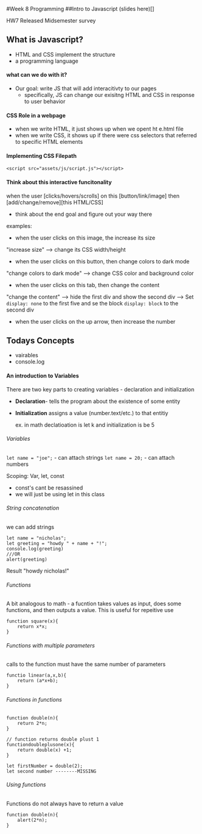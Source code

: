 #Week 8 Programming
##Intro to Javascript
(slides here)[]

HW7 Released
Midsemester survey 

## What is Javascript?
- HTML and CSS implement the structure
- a programming language

#### what can we do with it?
- Our goal: write JS that will add interacitivty to our pages
  - specifically, JS can change our exisitng HTML and CSS in response to user behavior

#### CSS Role in a webpage
- when we write HTML, it just shows up when we opent ht e.html file
- when we write CSS, it shows up if there were css selectors that referred to specific HTML elements

#### Implementing CSS Filepath

```<script src="assets/js/script.js"></script>```

#### Think about this interactive funcitonality
when the user [clicks/hovers/scrolls] on this [button/link/image] then [add/change/remove][this HTML/CSS]

* think about the end goal and figure out your way there

examples:
* when the user clicks on this image, the increase its size

"increase size" --> change its CSS width/height

* when the user clicks on this button, then change colors to dark mode

"change colors to dark mode" --> change CSS color and background color 

* when the user clicks on this tab, then change the content

"change the content" --> hide the first div and show the second div 
--> Set ```display: none``` to the first five and se the block ```display: block``` to the second div

* when the user clicks on the up arrow, then increase the number

## Todays Concepts
* vairables
* console.log

#### An introduction to Variables
There are two key parts to creating variables - declaration and initialization 
* **Declaration**- tells the program about the existence of some entity
* **Initialization** assigns a value (number.text/etc.) to that entitiy
  
  ex. in math declatioation is let k and initialization is be 5

###### Variables 
```let name = "joe";``` - can attach strings
```let name = 20;``` - can attach numbers

Scoping: Var, let, const
* const's cant be resassined
* we will just be using let in this class

###### String concatenation
we can add strings 
~~~
let name = "nicholas";
let greeting = "howdy " + name + "!";
console.log(greeting)
///OR
alert(greeting)
~~~

Result "howdy nicholas!"


###### Functions 
A bit analogous to math - a fucntion takes values as input, does some functions, and then outputs a value. This is useful for repeitive use
~~~
function square(x){
    return x*x;
}
~~~

###### Functions with multiple parameters
calls to the function must have the same number of parameters
~~~
functio linear(a,x,b){
    return (a*x+b);
}
~~~

###### Functions in functions 
~~~
function double(n){
    return 2*n;
}

// function returns double plust 1
functiondoubleplusone(x){
    return double(x) +1;
}

let firstNumber = double(2);
let second number --------MISSING
~~~

###### Using functions 
Functions do not always have to return a value
~~~
function double(n){
    alert(2*n);
}
~~~

